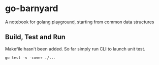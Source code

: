 # go-barnyard

A notebook for golang playground, starting from common data structures

## Build, Test and Run

Makefile hasn't been added. So far simply run CLI to launch unit test.

```
go test -v -cover ./...
```
